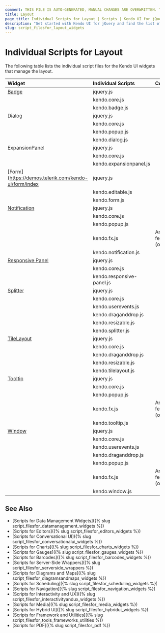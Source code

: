 ```yaml
---
comment: THIS FILE IS AUTO-GENERATED, MANUAL CHANGES ARE OVERWRITTEN. TO UPDATE THE CONTENT, UPDATE COMPONENT DEPENDENCIES AND RUN `rake js_dependencies`.
title: Layout
page_title: Individual Scripts for Layout | Scripts | Kendo UI for jQuery
description: "Get started with Kendo UI for jQuery and find the list of required script files for the Kendo UI Layout"
slug: script_filesfor_layout_widgets
---
```


# Individual Scripts for Layout

The following table lists the individual script files for the Kendo UI widgets that manage the layout.&nbsp;&nbsp;

| Widget | Individual Scripts | Comments |
| :---   | :---         | :---     |
| [Badge](https://demos.telerik.com/kendo-ui/badge/index) | jquery.js | |
| | kendo.core.js | |
| | kendo.badge.js | |
| [Dialog](https://demos.telerik.com/kendo-ui/dialog/index) | jquery.js | |
| | kendo.core.js | |
| | kendo.popup.js | |
| | kendo.dialog.js | |
| [ExpansionPanel](https://demos.telerik.com/kendo-ui/expansionpanel/index) | jquery.js | |
| | kendo.core.js | |
| | kendo.expansionpanel.js | |
| [Form](https://demos.telerik.com/kendo-ui/form/index | jquery.js | |
| | kendo.editable.js | |
| | kendo.form.js | |
| [Notification](https://demos.telerik.com/kendo-ui/notification/index) | jquery.js | |
| | kendo.core.js | |
| | kendo.popup.js | |
| | kendo.fx.js | Animation feature (optional) |
| | kendo.notification.js | |
| [Responsive Panel](https://demos.telerik.com/kendo-ui/responsive-panel/index) | jquery.js | |
| | kendo.core.js | |
| | kendo.responsive-panel.js | |
| [Splitter](https://demos.telerik.com/kendo-ui/splitter/index) | jquery.js | |
| | kendo.core.js | |
| | kendo.userevents.js | |
| | kendo.draganddrop.js | |
| | kendo.resizable.js | |
| | kendo.splitter.js | |
| [TileLayout](https://demos.telerik.com/kendo-ui/tilelayout/index) | jquery.js | |
| | kendo.core.js | |
| | kendo.draganddrop.js | |
| | kendo.resizable.js | |
| | kendo.tilelayout.js | |
| [Tooltip](https://demos.telerik.com/kendo-ui/tooltip/index) | jquery.js | |
| | kendo.core.js | |
| | kendo.popup.js | |
| | kendo.fx.js | Animation feature (optional) |
| | kendo.tooltip.js | |
| [Window](https://demos.telerik.com/kendo-ui/window/index) | jquery.js | |
| | kendo.core.js | |
| | kendo.userevents.js | |
| | kendo.draganddrop.js | |
| | kendo.popup.js | |
| | kendo.fx.js | Animation feature (optional) |
| | kendo.window.js | |

## See Also

+ [Scripts for Data Management Widgets]({% slug script_filesfor_datamanagement_widgets %})
+ [Scripts for Editors]({% slug script_filesfor_editors_widgets %})
+ [Scripts for Conversational UI]({% slug script_filesfor_conversationalui_widgets %})
+ [Scripts for Charts]({% slug script_filesfor_charts_widgets %})
+ [Scripts for Gauges]({% slug script_filesfor_gauges_widgets %})
+ [Scripts for Barcodes]({% slug script_filesfor_barcodes_widgets %})
+ [Scripts for Server-Side Wrappers]({% slug script_filesfor_serverside_wrappers %})
+ [Scripts for Diagrams and Maps]({% slug script_filesfor_diagramsandmaps_widgets %})
+ [Scripts for Scheduling]({% slug script_filesfor_scheduling_widgets %})
+ [Scripts for Navigation]({% slug script_filesfor_navigation_widgets %})
+ [Scripts for Interactivity and UX]({% slug script_filesfor_interactivityandux_widgets %})
+ [Scripts for Media]({% slug script_filesfor_media_widgets %})
+ [Scripts for Hybrid UI]({% slug script_filesfor_hybridui_widgets %})
+ [Scripts for Framework and Utilities]({% slug script_filesfor_tools_frameworks_utilities %})
+ [Scripts for PDF]({% slug script_filesfor_pdf %})
